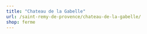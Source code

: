 ```yaml
---
title: "Chateau de la Gabelle"
url: /saint-remy-de-provence/chateau-de-la-gabelle/
shop: ferme
---
```

